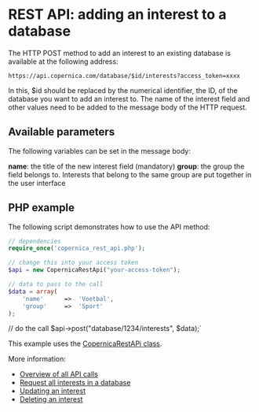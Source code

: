 # REST API: adding an interest to a database

The HTTP POST method to add an interest to an existing database is available at the following address:

`https://api.copernica.com/database/$id/interests?access_token=xxxx`

In this, $id should be replaced by the numerical identifier, the ID, of the database you want to add an interest to. The name of the interest field and other values need to be added to the message body of the HTTP request.

## Available parameters
The following variables can be set in the message body:

**name**: the title of the new interest field (mandatory)
**group**: the group the field belongs to. Interests that belong to the same group are put together in the user interface

## PHP example
The following script demonstrates how to use the API method:

```PHP
// dependencies
require_once('copernica_rest_api.php');

// change this into your access token
$api = new CopernicaRestApi("your-access-token");

// data to pass to the call
$data = array(
    'name'      =>  'Voetbal',
    'group'     =>  'Sport'
);
```

// do the call
$api->post("database/1234/interests", $data);`

This example uses the [CopernicaRestAPi class](rest-php).

More information:
- [Overview of all API calls](rest-api)
- [Request all interests in a database](rest-get-database-interests)
- [Updating an interest](rest-put-profile-interests)
- [Deleting an interest](rest-delete-interest)
